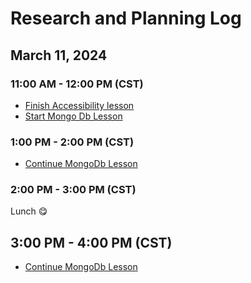 # Research and Planning Log

## March 11, 2024

### 11:00 AM - 12:00 PM (CST)

- [Finish Accessibility lesson](https://www.codecademy.com/learn)
- [Start Mongo Db Lesson](https://www.codecademy.com/enrolled/courses/learn-mongodb)

### 1:00 PM - 2:00 PM (CST)

- [Continue MongoDb Lesson](https://www.codecademy.com/enrolled/courses/learn-mongodb)

### 2:00 PM - 3:00 PM (CST)

Lunch 😋

## 3:00 PM - 4:00 PM (CST)

- [Continue MongoDb Lesson](https://www.codecademy.com/enrolled/courses/learn-mongodb)